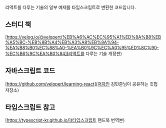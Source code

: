 리액트를 다루는 기술의 일부 예제를 타입스크립트로 변환한 코드입니다.

## 스터디 책

[https://velog.io/@velopert/%EB%A6%AC%EC%95%A1%ED%8A%B8%EB%A5%BC-%EB%8B%A4%EB%A3%A8%EB%8A%94-%EA%B8%B0%EC%88%A0-%EA%B0%9C%EC%A0%95%ED%8C%90-%EC%B6%9C%EA%B0%84](리액트를 다루는 기술 개정판)

## 자바스크립트 코드

[https://github.com/velopert/learning-react](저자인 김민준님이 공유하는 깃헙 저장소)

## 타입스크립트 참고

[https://typescript-kr.github.io/](타입스크립트 핸드북 번역본)
